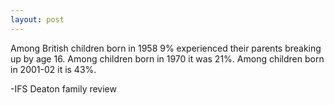 ```yaml
---
layout: post
---
```

Among British children born in 1958 9% experienced their parents breaking up by age 16. Among children born in 1970 it was 21%. Among children born in 2001-02 it is 43%.

-IFS Deaton family review
